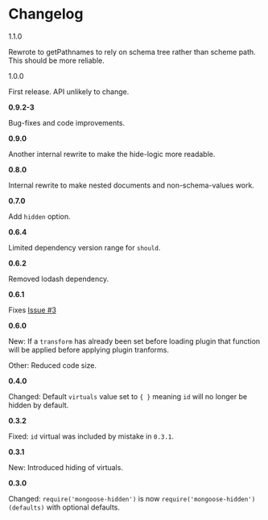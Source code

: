 # Changelog

1.1.0

Rewrote to getPathnames to rely on schema tree rather than scheme path. This
should be more reliable.

1.0.0

First release. API unlikely to change.

**0.9.2-3**

Bug-fixes and code improvements.

**0.9.0**

Another internal rewrite to make the hide-logic more readable.

**0.8.0**

Internal rewrite to make nested documents and non-schema-values work.

**0.7.0**

Add `hidden` option.

**0.6.4**

Limited dependency version range for `should`.

**0.6.2**

Removed lodash dependency.

**0.6.1**

Fixes [Issue #3](https://github.com/mblarsen/mongoose-hidden/issues/3)

**0.6.0**

New: If a `transform` has already been set before loading plugin that function will be applied before applying plugin tranforms.

Other: Reduced code size.

**0.4.0**

Changed: Default `virtuals` value set to `{ }` meaning `id` will no longer be hidden by default.

**0.3.2**

Fixed: `id` virtual was included by mistake in `0.3.1`.

**0.3.1**

New: Introduced hiding of virtuals.

**0.3.0**

Changed: `require('mongoose-hidden')` is now `require('mongoose-hidden')(defaults)` with optional defaults.
